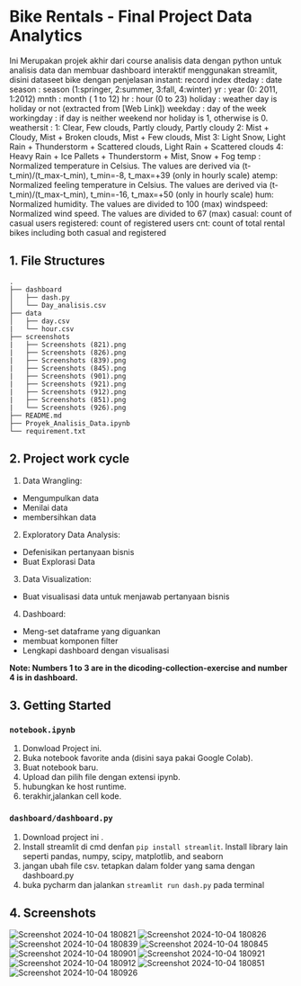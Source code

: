 
# Bike Rentals - Final Project Data Analytics

Ini Merupakan projek akhir dari course analisis data dengan python untuk analisis data dan membuar dashboard interaktif menggunakan streamlit, disini dataseet bike dengan penjelasan
instant: record index
dteday : date
season : season (1:springer, 2:summer, 3:fall, 4:winter)
yr : year (0: 2011, 1:2012)
mnth : month ( 1 to 12)
hr : hour (0 to 23)
holiday : weather day is holiday or not (extracted from [Web Link])
weekday : day of the week
workingday : if day is neither weekend nor holiday is 1, otherwise is 0.
weathersit :
1: Clear, Few clouds, Partly cloudy, Partly cloudy
2: Mist + Cloudy, Mist + Broken clouds, Mist + Few clouds, Mist
3: Light Snow, Light Rain + Thunderstorm + Scattered clouds, Light Rain + Scattered clouds
4: Heavy Rain + Ice Pallets + Thunderstorm + Mist, Snow + Fog
temp : Normalized temperature in Celsius. The values are derived via (t-t_min)/(t_max-t_min), t_min=-8, t_max=+39 (only in hourly scale)
atemp: Normalized feeling temperature in Celsius. The values are derived via (t-t_min)/(t_max-t_min), t_min=-16, t_max=+50 (only in hourly scale)
hum: Normalized humidity. The values are divided to 100 (max)
windspeed: Normalized wind speed. The values are divided to 67 (max)
casual: count of casual users
registered: count of registered users
cnt: count of total rental bikes including both casual and registered

## 1. File Structures
```
.
├── dashboard
│   ├── dash.py
│   └── Day_analisis.csv
├── data
│   ├── day.csv
|   └── hour.csv
├── screenshots
|   ├── Screenshots (821).png
|   ├── Screenshots (826).png
|   ├── Screenshots (839).png
|   ├── Screenshots (845).png
|   ├── Screenshots (901).png
|   ├── Screenshots (921).png
|   ├── Screenshots (912).png
|   ├── Screenshots (851).png
|   └── Screenshots (926).png
├── README.md
├── Proyek_Analisis_Data.ipynb
└── requirement.txt
```

## 2. Project work cycle
1. Data Wrangling: 
 - Mengumpulkan data
 - Menilai data
 - membersihkan data
2. Exploratory Data Analysis:
 - Defenisikan pertanyaan bisnis
 - Buat Explorasi Data
3. Data Visualization:
 - Buat visualisasi data untuk menjawab pertanyaan bisnis
4. Dashboard:
 - Meng-set dataframe yang diguankan
 - membuat komponen filter
 - Lengkapi dashboard dengan visualisasi

**Note: Numbers 1 to 3 are in the dicoding-collection-exercise and number 4 is in dashboard.**

## 3. Getting Started
### `notebook.ipynb`
1. Donwload Project ini.
2. Buka notebook favorite anda (disini saya pakai Google Colab).
3. Buat notebook baru.
4. Upload dan pilih file dengan extensi ipynb.
5. hubungkan ke host runtime.
6. terakhir,jalankan cell kode.

### `dashboard/dashboard.py`
1. Download project ini .
2. Install streamlit di cmd denfan `pip install streamlit`. Install library lain seperti pandas, numpy, scipy, matplotlib, and seaborn
3. jangan ubah file csv. tetapkan dalam folder yang sama dengan dashboard.py
4. buka pycharm dan jalankan `streamlit run dash.py` pada terminal

## 4. Screenshots

![Screenshot 2024-10-04 180821](https://github.com/user-attachments/assets/dd5bf9e8-64d6-4e65-8110-1d8e0918ab9c)
![Screenshot 2024-10-04 180826](https://github.com/user-attachments/assets/c9ae325a-db80-4e0b-baee-e5ed75961a43)
![Screenshot 2024-10-04 180839](https://github.com/user-attachments/assets/72bab38d-5684-4ced-ac10-50bc73521f04)
![Screenshot 2024-10-04 180845](https://github.com/user-attachments/assets/0bb1b9f5-4a59-420d-b9b1-ea2643480f2d)
![Screenshot 2024-10-04 180901](https://github.com/user-attachments/assets/f752197e-ccfc-45ff-8f81-04b79181a5fa)
![Screenshot 2024-10-04 180921](https://github.com/user-attachments/assets/e3691dfc-2e7c-43a9-ae3f-165a0d5c7e22)
![Screenshot 2024-10-04 180912](https://github.com/user-attachments/assets/3be244c2-93ca-47a7-a198-6dfe9c75e9c4)
![Screenshot 2024-10-04 180851](https://github.com/user-attachments/assets/87e0c158-dad2-4635-977e-abd08dea27fa)
![Screenshot 2024-10-04 180926](https://github.com/user-attachments/assets/640cbb08-7424-4e00-8e3f-60b5d75cc195)





